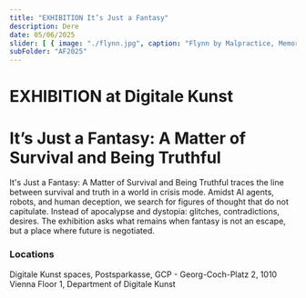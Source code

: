 ```yaml
---
title: "EXHIBITION It’s Just a Fantasy"
description: Dere
date: 05/06/2025
slider: [ { image: "./flynn.jpg", caption: "Flynn by Malpractice, Memory Fails Safely, AI generated image, 2025" }, ]
subFolder: "AF2025"
---
```


# EXHIBITION at Digitale Kunst
# It’s Just a Fantasy: A Matter of Survival and Being Truthful

It's Just a Fantasy: A Matter of Survival and Being Truthful traces the line between survival and truth in a
world in crisis mode. Amidst AI agents, robots, and human deception, we search for figures of thought that do
not capitulate. Instead of apocalypse and dystopia: glitches, contradictions, desires. The exhibition asks
what remains when fantasy is not an escape, but a place where future is negotiated. 

### Locations

Digitale Kunst spaces, Postsparkasse, GCP - Georg-Coch-Platz 2, 1010 Vienna
Floor 1, Department of Digitale Kunst 



